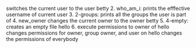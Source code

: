 switches the current user to the user betty
2. who_am_i: prints the efffective username of current user
3. 2-groups: prints all the groups the user is part of
4. new_owner changes the current owner to the owner betty
5. 4-empty: creates an empty file hello
6. execute permissions to owner of hello
changes permissions for owner, group owner, and user on hello
changes the permissions of everybody
